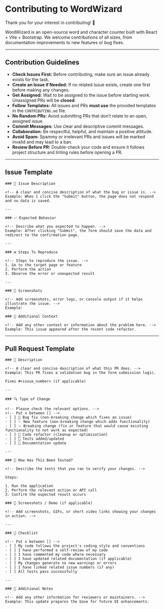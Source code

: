 # Contributing to WordWizard

Thank you for your interest in contributing! 🎉

WordWizard is an open-source word and character counter built with React + Vite + Bootstrap. We welcome contributions of all sizes, from documentation improvements to new features or bug fixes.

---

## Contribution Guidelines

- **Check Issues First:** Before contributing, make sure an issue already exists for the task.  
- **Create an Issue if Needed:** If no related issue exists, create one first before making any changes.  
- **Get Assigned:** Wait to be assigned to the issue before starting work. Unassigned PRs will be **closed**.  
- **Follow Templates:** All issues and PRs **must use** the provided templates in the `CONTRIBUTING.md` file.  
- **No Random PRs:** Avoid submitting PRs that don’t relate to an open, assigned issue.  
- **Commit Messages:** Use clear and descriptive commit messages.  
- **Collaboration:** Be respectful, helpful, and maintain a positive attitude.  
- **Avoid Spam:** Spammy or irrelevant PRs and issues will be marked invalid and may lead to a ban.  
- **Review Before PR:** Double-check your code and ensure it follows project structure and linting rules before opening a PR.

---

## Issue Template

```
### 🐞 Issue Description

<!-- A clear and concise description of what the bug or issue is. -->
Example: When I click the "Submit" button, the page does not respond and no data is saved.

---

### ✅ Expected Behavior

<!-- Describe what you expected to happen. -->
Example: After clicking "Submit", the form should save the data and redirect to the confirmation page.

---

### ⚙️ Steps To Reproduce

<!-- Steps to reproduce the issue. -->
1. Go to the target page or feature
2. Perform the action
3. Observe the error or unexpected result

---

### 📸 Screenshots

<!-- Add screenshots, error logs, or console output if it helps illustrate the issue. -->
Example:

### 🧠 Additional Context

<!-- Add any other context or information about the problem here. -->
Example: This issue appeared after the recent code refactor.
```

---

## Pull Request Template

```
### 📝 Description

<!-- A clear and concise description of what this PR does. -->
Example: This PR fixes a validation bug in the form submission logic.

Fixes #<issue_number> (if applicable)

---

### 🔍 Type of Change

<!-- Please check the relevant options. -->
<!-- Put x between [] -->
- [ ] 🐞 Bug fix (non-breaking change which fixes an issue)
- [ ] ✨ New feature (non-breaking change which adds functionality)
- [ ] 💥 Breaking change (fix or feature that would cause existing functionality to not work as expected)
- [ ] 🧹 Code refactor (cleanup or optimization)
- [ ] 🧪 Tests added/updated
- [ ] 📝 Documentation update

---

### 🧪 How Has This Been Tested?

<!-- Describe the tests that you ran to verify your changes. -->

Steps:

1. Run the application
2. Perform the relevant action or API call
3. Confirm the expected result occurs

### 📸 Screenshots / Demo (if applicable)

<!-- Add screenshots, GIFs, or short video links showing your changes in action. -->

---

### 🧠 Checklist

<!-- Put x between [] -->
- [ ] My code follows the project's coding style and conventions
- [ ] I have performed a self-review of my code
- [ ] I have commented my code where necessary
- [ ] I have updated related documentation (if applicable)
- [ ] My changes generate no new warnings or errors
- [ ] I have linked related issue numbers (if any)
- [ ] All tests pass successfully

---

### 💬 Additional Notes

<!-- Add any other information for reviewers or maintainers. -->
Example: This update prepares the base for future UI enhancements.
```
